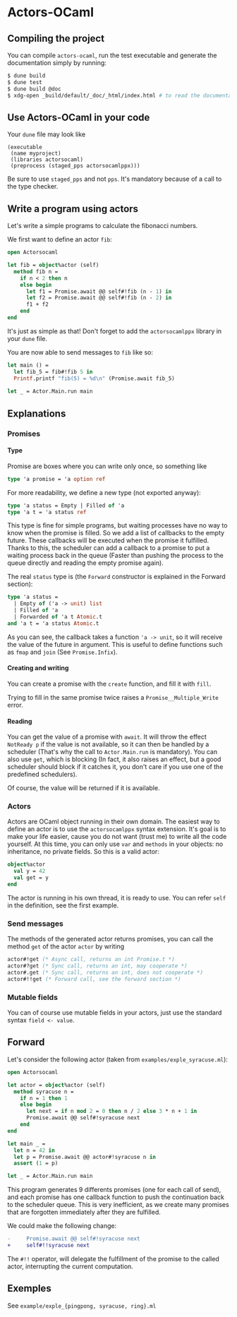 # Actors-OCaml
## Compiling the project

You can compile `actors-ocaml`, run the test executable and generate the documentation simply by running:

``` sh
$ dune build
$ dune test
$ dune build @doc
$ xdg-open _build/default/_doc/_html/index.html # to read the documentation, replace xdg-open by your favorite web browser
```

## Use Actors-OCaml in your code
Your `dune` file may look like

``` dune
(executable
 (name myproject)
 (libraries actorsocaml)
 (preprocess (staged_pps actorsocamlppx)))
```

Be sure to use `staged_pps` and not `pps`. It's mandatory because of a call to the type checker.


## Write a program using actors

Let's write a simple programs to calculate the fibonacci numbers.

We first want to define an actor `fib`:

``` ocaml
open Actorsocaml

let fib = object%actor (self)
  method fib n =
    if n < 2 then n
    else begin
      let f1 = Promise.await @@ self#!fib (n - 1) in
      let f2 = Promise.await @@ self#!fib (n - 2) in
      f1 + f2
    end
end
```

It's just as simple as that!
Don't forget to add the `actorsocamlppx` library in your `dune` file.

You are now able to send messages to `fib` like so:

``` ocaml
let main () =
  let fib_5 = fib#!fib 5 in
  Printf.printf "fib(5) = %d\n" (Promise.await fib_5)
  
let _ = Actor.Main.run main
```

## Explanations
### Promises
#### Type

Promise are boxes where you can write only once, so something like

``` ocaml
type 'a promise = 'a option ref
```

For more readability, we define a new type (not exported anyway):

``` ocaml
type 'a status = Empty | Filled of 'a
type 'a t = 'a status ref
```

This type is fine for simple programs, but waiting processes have no way to know when the promise is filled.
So we add a list of callbacks to the empty future. These callbacks will be executed when the promise it fulfilled.
Thanks to this, the scheduler can add a callback to a promise to put a waiting process back in the queue (Faster than pushing the process to the queue directly and reading the empty promise again).

The real `status` type is (the `Forward` constructor is explained in the Forward section):
``` ocaml
type 'a status =
  | Empty of ('a -> unit) list
  | Filled of 'a
  | Forwarded of 'a t Atomic.t
and 'a t = 'a status Atomic.t
```

As you can see, the callback takes a function `'a -> unit`, so it will receive the value of the future in argument.
This is useful to define functions such as `fmap` and `join` (See `Promise.Infix`).

#### Creating and writing

You can create a promise with the `create` function, and fill it with `fill`.

Trying to fill in the same promise twice raises a `Promise__Multiple_Write` error.

#### Reading

You can get the value of a promise with `await`. It will throw the effect `NotReady p` if the value is not available, so it can then be handled by a scheduler (That's why the call to `Actor.Main.run` is mandatory).
You can also use `get`, which is blocking (In fact, it also raises an effect, but a good scheduler should block if it catches it, you don't care if you use one of the predefined schedulers).

Of course, the value will be returned if it is available.


### Actors

Actors are OCaml object running in their own domain.
The easiest way to define an actor is to use the `actorsocamlppx` syntax extension.
It's goal is to make your life easier, cause you do not want (trust me) to write all the code yourself.
At this time, you can only use `var` and `methods` in your objects: no inheritance, no private fields.
So this is a valid actor:

``` ocaml
object%actor
  val y = 42
  val get = y
end
```

The actor is running in his own thread, it is ready to use.
You can refer `self` in the definition, see the first example.

### Send messages

The methods of the generated actor returns promises, you can call the method `get` of the actor `actor` by writing 

``` ocaml
actor#!get (* Async call, returns an int Promise.t *)
actor#?get (* Sync call, returns an int, may cooperate *)
actor#.get (* Sync call, returns an int, does not cooperate *)
actor#!!get (* Forward call, see the forward section *)
```

### Mutable fields

You can of course use mutable fields in your actors, just use the standard syntax `field <- value`.

## Forward
Let's consider the following actor (taken from `examples/exple_syracuse.ml`):

``` ocaml
open Actorsocaml

let actor = object%actor (self)
  method syracuse n =
    if n = 1 then 1
    else begin
      let next = if n mod 2 = 0 then n / 2 else 3 * n + 1 in
      Promise.await @@ self#!syracuse next
    end
end

let main _ =
  let n = 42 in
  let p = Promise.await @@ actor#!syracuse n in
  assert (1 = p)

let _ = Actor.Main.run main
```

This program generates 9 differents promises (one for each call of send), and each promise has one callback function to push the continuation back to the scheduler queue.
This is very inefficient, as we create many promises that are forgotten immediately after they are fulfilled.

We could make the following change:

``` diff
-     Promise.await @@ self#!syracuse next
+     self#!!syracuse next

```

The `#!!` operator, will delegate the fulfillment of the promise to the called actor, interrupting the current computation.

## Exemples
See `example/exple_{pingpong, syracuse, ring}.ml`
